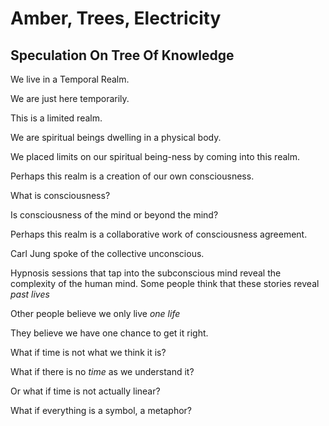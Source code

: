 # Amber, Trees, Electricity
## Speculation On Tree Of Knowledge

We live in a Temporal Realm.

We are just here temporarily.

This is a limited realm.

We are spiritual beings dwelling in a physical body.

We placed limits on our spiritual being-ness by coming into this realm.

Perhaps this realm is a creation of our own consciousness.

What is consciousness?

Is consciousness of the mind or beyond the mind?

Perhaps this realm is a collaborative work of consciousness agreement.

Carl Jung spoke of the collective unconscious.

Hypnosis sessions that tap into the subconscious mind reveal the complexity of the human mind. Some people think that these stories reveal *past lives*

Other people believe we only live *one life*

They believe we have one chance to get it right.

What if time is not what we think it is?

What if there is no *time* as we understand it?

Or what if time is not actually linear?

What if everything is a symbol, a metaphor?

